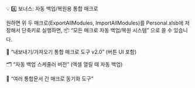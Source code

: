 💡 4️⃣ 보너스: 자동 백업/복원용 통합 매크로

원하면 위 두 매크로(ExportAllModules, ImportAllModules)를 Personal.xlsb에 저장해서 단축키로 실행하면,
📦 “모든 매크로 자동 백업/복원 시스템” 으로 쓸 수 있습니다.

🔄 “내보내기/가져오기 통합 매크로 도구 v2.0” (버튼 UI 포함)

🗂️ “자동 백업 스케줄러 버전” (엑셀 열릴 때 자동 백업)

🧰 “여러 통합문서 간 매크로 동기화 도구”